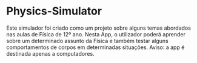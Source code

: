 # Physics-Simulator
Este simulador foi criado como um projeto sobre alguns temas abordados nas aulas de Física de 12º ano. Nesta App, o utilizador poderá aprender sobre um determinado assunto da Física e também testar alguns comportamentos de corpos em determinadas situações.   Aviso: a app é destinada apenas a computadores.

